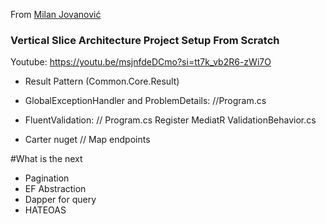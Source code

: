 From [Milan Jovanović](https://www.youtube.com/@MilanJovanovicTech)

### Vertical Slice Architecture Project Setup From Scratch
Youtube: https://youtu.be/msjnfdeDCmo?si=tt7k_vb2R6-zWi7O


- Result Pattern (Common.Core.Result)
 
- GlobalExceptionHandler and ProblemDetails:
 //Program.cs
 
- FluentValidation:
 // Program.cs Register MediatR ValidationBehavior.cs

- Carter nuget
 // Map endpoints

#What is the next
- Pagination
- EF Abstraction
- Dapper for query
- HATEOAS